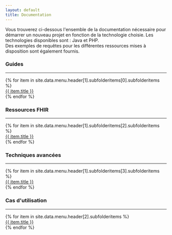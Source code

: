 ```yaml
---
layout: default
title: Documentation
---
```


<div>
    Vous trouverez ci-dessous l'ensemble de la documentation nécessaire pour démarrer un nouveau projet en fonction de la technologie choisie. Les technologies disponibles sont : Java et PHP.
</div>
<div class="mb-2">
    Des exemples de requêtes pour les différentes ressources mises à disposition sont également fournis.</div>

<div class="row">
    <div class="border rounded col p-2 m-1">
        <h3>Guides</h3>
        <hr aria-hidden="true">
        <div>
            {% for item in site.data.menu.header[1].subfolderitems[0].subfolderitems %}
                <div><a href="{{ item.url | relative_url }}">{{ item.title }}</a></div>
            {% endfor %}
        </div>
    </div>
    <div class="border rounded col p-2 m-1">
        <h3>Ressources FHIR</h3>
        <hr aria-hidden="true">
        <div>
            {% for item in site.data.menu.header[1].subfolderitems[2].subfolderitems %}
                <div><a href="{{ item.url | relative_url }}">{{ item.title }}</a></div>
            {% endfor %}
        </div>
    </div>
    <div class="border rounded col p-2 m-1">
        <h3>Techniques avancées</h3>
        <hr aria-hidden="true">
        <div>
            {% for item in site.data.menu.header[1].subfolderitems[3].subfolderitems %}
                <div><a href="{{ item.url | relative_url }}">{{ item.title }}</a></div>
            {% endfor %}
        </div>
    </div>
</div>

<div class="row">
    <div class="border rounded col p-2 m-1">
        <h3>Cas d'utilisation</h3>
        <hr aria-hidden="true">
        <div>
            {% for item in site.data.menu.header[2].subfolderitems %}
                <div><a href="{{ item.url | relative_url }}">{{ item.title }}</a></div>
            {% endfor %}
        </div>
    </div>
</div>

